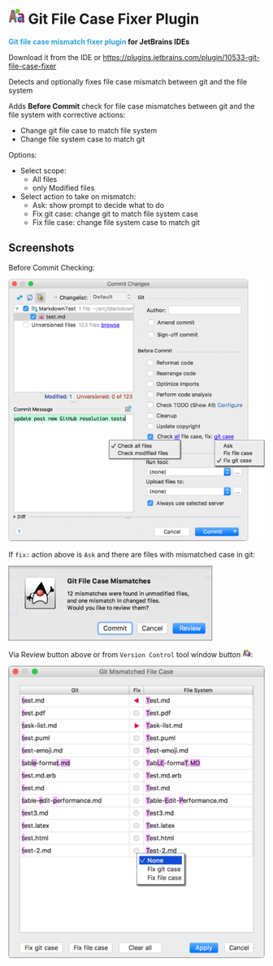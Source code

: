 # ![Fixer_icon@2x.png](resources/icons/Fixer_icon%402x.png) Git File Case Fixer Plugin

**<span style="color:#30A0D8;">Git file case mismatch fixer plugin</span> for JetBrains IDEs**

Download it from the IDE or https://plugins.jetbrains.com/plugin/10533-git-file-case-fixer

Detects and optionally fixes file case mismatch between git and the file system

Adds **Before Commit** check for file case mismatches between git and the file system
with corrective actions:

* Change git file case to match file system
* Change file system case to match git

Options:

* Select scope:
  * All files
  * only Modified files
* Select action to take on mismatch:
  * Ask: show prompt to decide what to do
  * Fix git case: change git to match file system case
  * Fix file case: change file system case to match git

## Screenshots

Before Commit Checking: 

![ScreenShot_CommitDialog.png](assets/images/ScreenShot_CommitDialog.png)

If `fix:` action above is `Ask` and there are files with mismatched case in git:

![ScreenShot_CommitMismatchFound.png](assets/images/ScreenShot_CommitMismatchFound.png)  

Via Review button above or from `Version Control` tool window button
![Fixer_icon.png](resources/icons/Fixer_icon.png):

![ScreenShot_ShowMismatchesDialog.png](assets/images/ScreenShot_ShowMismatchesDialog.png)


